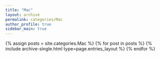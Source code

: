 ```yaml
---
title: "Mac"
layout: archive
permalink: categories/Mac
author_profile: true
sidebar_main: true
---
```



{% assign posts = site.categories.Mac %}
{% for post in posts %} {% include archive-single.html type=page.entries_layout %} {% endfor %}